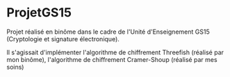 # ProjetGS15

Projet réalisé en binôme dans le cadre de l'Unité d'Enseignement GS15 (Cryptologie et signature électronique).

Il s'agissait d'implémenter l'algorithme de chiffrement Threefish (réalisé par mon binôme), l'algorithme de chiffrement Cramer-Shoup (réalisé par mes soins)
